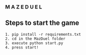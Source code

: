 ### M A Z E  D U E L

## Steps to start the game

    1. pip install -r requirements.txt
    2. cd in the MazDuel folder
    3. execute python start.py
    4. press start!